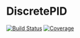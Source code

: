 # DiscretePID

[![Build Status](https://github.com/baggepinnen/DiscretePID.jl/actions/workflows/CI.yml/badge.svg?branch=main)](https://github.com/baggepinnen/DiscretePID.jl/actions/workflows/CI.yml?query=branch%3Amain)
[![Coverage](https://codecov.io/gh/baggepinnen/DiscretePID.jl/branch/main/graph/badge.svg)](https://codecov.io/gh/baggepinnen/DiscretePID.jl)
